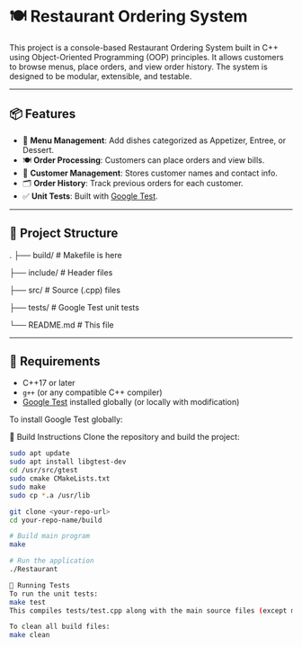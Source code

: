 # 🍽️ Restaurant Ordering System

This project is a console-based Restaurant Ordering System built in C++ using Object-Oriented Programming (OOP) principles. It allows customers to browse menus, place orders, and view order history. The system is designed to be modular, extensible, and testable.

---

## 📦 Features

- 🧾 **Menu Management**: Add dishes categorized as Appetizer, Entree, or Dessert.
- 🍽️ **Order Processing**: Customers can place orders and view bills.
- 👥 **Customer Management**: Stores customer names and contact info.
- 🗂️ **Order History**: Track previous orders for each customer.
- ✅ **Unit Tests**: Built with [Google Test](https://github.com/google/googletest).

---

## 📁 Project Structure

.
├── build/ # Makefile is here

├── include/ # Header files

├── src/ # Source (.cpp) files

├── tests/ # Google Test unit tests

└── README.md # This file


---

## 🔧 Requirements

- C++17 or later
- `g++` (or any compatible C++ compiler)
- [Google Test](https://github.com/google/googletest) installed globally (or locally with modification)

To install Google Test globally:


🚀 Build Instructions
Clone the repository and build the project:
```bash
sudo apt update
sudo apt install libgtest-dev
cd /usr/src/gtest
sudo cmake CMakeLists.txt
sudo make
sudo cp *.a /usr/lib

git clone <your-repo-url>
cd your-repo-name/build

# Build main program
make

# Run the application
./Restaurant

🧪 Running Tests
To run the unit tests:
make test
This compiles tests/test.cpp along with the main source files (except main.cpp) and links against Google Test.

To clean all build files:
make clean
